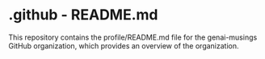 # .github - README.md

This repository contains the profile/README.md file for the genai-musings GitHub organization, which provides an overview of the organization.
